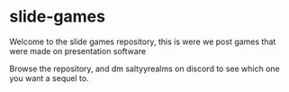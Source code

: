 # slide-games

Welcome to the slide games repository, this is were we post games that were made on presentation software

Browse the repository, and dm saltyyrealms on discord to see which one you want a sequel to.
